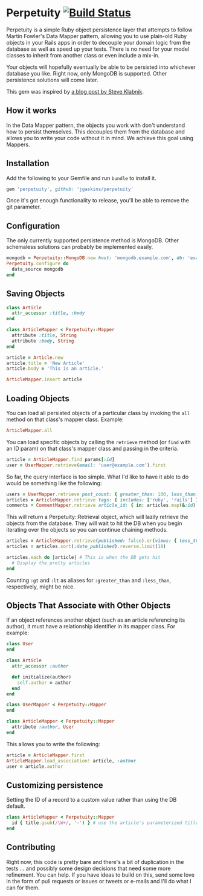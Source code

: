# Perpetuity [![Build Status](https://secure.travis-ci.org/jgaskins/perpetuity.png)](http://travis-ci.org/jgaskins/perpetuity)

Perpetuity is a simple Ruby object persistence layer that attempts to follow Martin Fowler's Data Mapper pattern, allowing you to use plain-old Ruby objects in your Rails apps in order to decouple your domain logic from the database as well as speed up your tests. There is no need for your model classes to inherit from another class or even include a mix-in.

Your objects will hopefully eventually be able to be persisted into whichever database you like. Right now, only MongoDB is supported. Other persistence solutions will come later.

This gem was inspired by [a blog post by Steve Klabnik](http://blog.steveklabnik.com/posts/2011-12-30-active-record-considered-harmful).

## How it works

In the Data Mapper pattern, the objects you work with don't understand how to persist themselves. This decouples them from the database and allows you to write your code without it in mind. We achieve this goal using Mappers.

## Installation

Add the following to your Gemfile and run `bundle` to install it.

```ruby
gem 'perpetuity', github: 'jgaskins/perpetuity'
```

Once it's got enough functionality to release, you'll be able to remove the git parameter.

## Configuration

The only currently supported persistence method is MongoDB. Other schemaless solutions can probably be implemented easily.

```ruby
mongodb = Perpetuity::MongoDB.new host: 'mongodb.example.com', db: 'example_db'
Perpetuity.configure do 
  data_source mongodb
end
```

## Saving Objects

```ruby
class Article
  attr_accessor :title, :body
end

class ArticleMapper < Perpetuity::Mapper
  attribute :title, String
  attribute :body, String
end

article = Article.new
article.title = 'New Article'
article.body = 'This is an article.'

ArticleMapper.insert article
```

## Loading Objects

You can load all persisted objects of a particular class by invoking the `all` method on that class's mapper class. Example:

```ruby
ArticleMapper.all
```

You can load specific objects by calling the `retrieve` method (or `find` with an ID param) on that class's mapper class and passing in the criteria.

```ruby
article = ArticleMapper.find params[:id]
user = UserMapper.retrieve(email: 'user@example.com').first
```

So far, the query interface is too simple. What I'd like to have it able to do would be something like the following:

```ruby
users = UserMapper.retrieve post_count: { greater_than: 100, less_than: 1000 }
articles = ArticleMapper.retrieve tags: { includes: ['ruby', 'rails'] }
comments = CommentMapper.retrieve article_id: { in: articles.map(&:id) }
```

This will return a Perpetuity::Retrieval object, which will lazily retrieve the objects from the database. They will wait to hit the DB when you begin iterating over the objects so you can continue chaining methods.

```ruby
articles = ArticleMapper.retrieve(published: false).or(views: { less_than: 10 })
articles = articles.sort(:date_published).reverse.limit(10)

articles.each do |article| # This is when the DB gets hit
  # Display the pretty articles
end
```

Counting `:gt` and `:lt` as aliases for `:greater_than` and `:less_than`, respectively, might be nice.

## Objects That Associate with Other Objects

If an object references another object (such as an article referencing its author), it must have a relationship identifier in its mapper class. For example:

```ruby
class User
end

class Article
  attr_accessor :author

  def initialize(author)
    self.author = author
  end
end

class UserMapper < Perpetuity::Mapper
end

class ArticleMapper < Perpetuity::Mapper
  attribute :author, User
end
```

This allows you to write the following:

```ruby
article = ArticleMapper.first
ArticleMapper.load_association! article, :author
user = article.author
```

## Customizing persistence

Setting the ID of a record to a custom value rather than using the DB default.

```ruby
class ArticleMapper < Perpetuity::Mapper
  id { title.gsub(/\W+/, '-') } # use the article's parameterized title attribute as its ID
end
```

## Contributing

Right now, this code is pretty bare and there's a bit of duplication in the tests … and possibly some design decisions that need some more refinement. You can help. If you have ideas to build on this, send some love in the form of pull requests or issues or tweets or e-mails and I'll do what I can for them.
